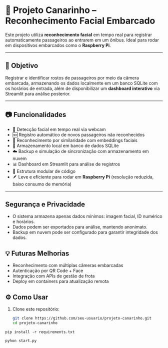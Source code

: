 # 🚌 Projeto Canarinho – Reconhecimento Facial Embarcado

Este projeto utiliza **reconhecimento facial** em tempo real para registrar automaticamente passageiros ao entrarem em um ônibus. Ideal para rodar em dispositivos embarcados como o **Raspberry Pi**.

---

## 🎯 Objetivo

Registrar e identificar rostos de passageiros por meio da câmera embarcada, armazenando os dados localmente em um banco SQLite com os horários de entrada, além de disponibilizar um **dashboard interativo** via Streamlit para análise posterior.

---

## 📷 Funcionalidades

- 📸 Detecção facial em tempo real via webcam
- 🆕 Registro automático de novos passageiros não reconhecidos
- 🧠 Reconhecimento por similaridade com embeddings faciais
- 💾 Armazenamento local em banco de dados SQLite
- ☁️ Backup e simulação de sincronização com armazenamento em nuvem
- 📊 Dashboard em Streamlit para análise de registros
- 🧩 Estrutura modular de código
- 🪶 Leve e eficiente para rodar em **Raspberry Pi** (resolução reduzida, baixo consumo de memória)

---

## Segurança e Privacidade
- O sistema armazena apenas dados mínimos: imagem facial, ID numérico e horários.
- Dados podem ser exportados para análise, mantendo anonimato.
- Backup em nuvem pode ser configurado para garantir integridade dos dados.

## 💡 Futuras Melhorias
- Reconhecimento com múltiplas câmeras embarcadas
- Autenticação por QR Code + Face
- Integração com APIs de gestão de frota
- Deploy em containers para atualização remota



## ⚙️ Como Usar

1. Clone este repositório:
   ```bash
   git clone https://github.com/seu-usuario/projeto-canarinho.git
   cd projeto-canarinho
````
pip install -r requirements.txt
````
````
pyhon start.py
````
````
